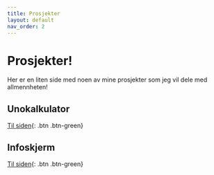 ```yaml
---
title: Prosjekter
layout: default
nav_order: 2
---
```


# Prosjekter!

Her er en liten side med noen av mine prosjekter som jeg vil dele med allmennheten!


## Unokalkulator

[Til siden](https://uno.ovrebusk.no){: .btn .btn-green}

## Infoskjerm
[Til siden](https://github.com/andreasroste/infoskjerm){: .btn .btn-green}
